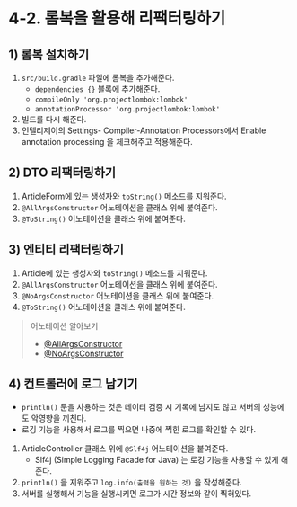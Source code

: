 # 4-2. 롬복을 활용해 리팩터링하기
## 1) 롬복 설치하기
1. `src/build.gradle` 파일에 롬복을 추가해준다.
	- `dependencies {}` 블록에 추가해준다.
	- `compileOnly 'org.projectlombok:lombok'`
	- `annotationProcessor 'org.projectlombok:lombok'`
2. 빌드를 다시 해준다.
3. 인텔리제이의 Settings- Compiler-Annotation Processors에서 Enable annotation processing 을 체크해주고 적용해준다.

## 2) DTO 리팩터링하기
1. ArticleForm에 있는 생성자와 `toString()` 메소드를 지워준다.
2. `@AllArgsConstructor` 어노테이션을 클래스 위에 붙여준다.
3. `@ToString()` 어노테이션을 클래스 위에 붙여준다.

## 3) 엔티티 리팩터링하기
1. Article에 있는 생성자와 `toString()` 메소드를 지워준다.
2. `@AllArgsConstructor` 어노테이션을 클래스 위에 붙여준다.
3. `@NoArgsConstructor` 어노테이션을 클래스 위에 붙여준다.
4. `@ToString()` 어노테이션을 클래스 위에 붙여준다.

> 어노테이션 알아보기
> - [@AllArgsConstructor](/Lombok/어노테이션/@AllArgsConstructor.md)
> - [@NoArgsConstructor](/Lombok/어노테이션/@NoArgsConstructor.md)

## 4) 컨트롤러에 로그 남기기
- `println()` 문을 사용하는 것은 데이터 검증 시 기록에 남지도 않고 서버의 성능에도 악영향을 끼친다.
- 로깅 기능을 사용해서 로그를 찍으면 나중에 찍힌 로그를 확인할 수 있다.

1. ArticleController 클래스 위에 `@Slf4j` 어노테이션을 붙여준다.
	- Slf4j (Simple Logging Facade for Java) 는 로깅 기능을 사용할 수 있게 해준다.
2. `println()` 을 지워주고 `log.info(출력을 원하는 것)` 을 작성해준다.
3. 서버를 실행해서 기능을 실행시키면 로그가 시간 정보와 같이 찍혀있다.